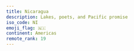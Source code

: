 ```yaml
---
title: Nicaragua
description: Lakes, poets, and Pacific promise
iso_code: NI
emoji_flag: 🇳🇮
continent: Americas
remote_rank: 19
---
```

